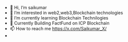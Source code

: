 - 👋 Hi, I’m saikumar
- 👀 I’m interested in web2,web3,Blockchain technologies
- 🌱 I’m currently learning Blockchain Technilogies
- 💞️ Currently Building FactFund on ICP Blockchain
- 📫 How to reach me https://x.com/Saikumar_X/
- 



